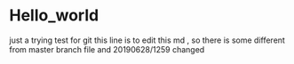 # Hello_world
just a trying test for git
this line is to edit this md , so there is some different from master branch file
and 20190628/1259 changed
